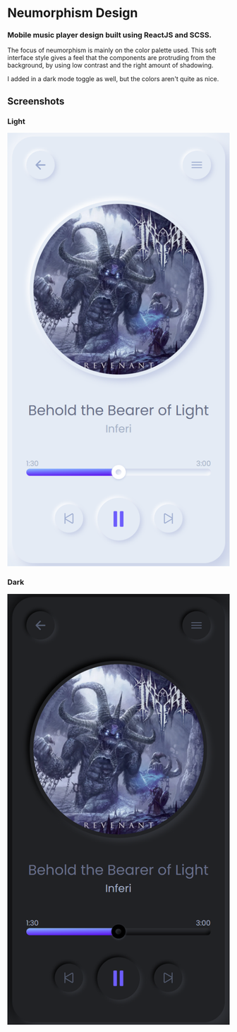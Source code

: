 # Neumorphism Design
### Mobile music player design built using ReactJS and SCSS. 
The focus of neumorphism is mainly on the color palette used. This soft interface style gives a feel that the components are protruding from the background, by using low contrast and the right amount of shadowing.

I added in a dark mode toggle as well, but the colors aren't quite as nice.

## Screenshots

### Light
![light](https://github.com/QuintonEL/neumorphism/blob/master/docs/light-mode.png?raw=true)
### Dark
![dark](https://github.com/QuintonEL/neumorphism/blob/master/docs/dark-mode.png?raw=true)

